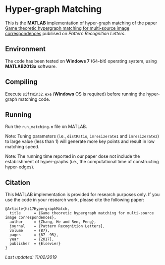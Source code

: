 # Hyper-graph Matching

This is the **MATLAB** implementation of hyper-graph matching of the paper [Game theoretic hypergraph matching for multi-source image correspondences](https://www.sciencedirect.com/science/article/pii/S0167865516301738) pubilised on <i>Pattern Recognition Letters</i>.

## Environment

The code has been tested on **Windows 7** (64-bit) operating system, using **MATLAB2013a** software.

## Compiling

Execute `siftWin32.exe` (**Windows** OS is required) before running the hyper-graph matching code.

## Running

Run the `run_matching.m` file on MATLAB.

Note: Tuning parameters (i.e., `distRatio`, `imresizerate1` and `imresizerate2`) to large value (less than 1) will generate more key points and result in low matching speed.

Note: The running time reported in our paper dose not include the establishment of hyper-graphs (i.e., the computational time of constructing hyper-edges).

## Citation

This MATLAB implementation is provided for research purposes only. If you use the code in your research work, please cite the following paper:

    @Article{hz17HypergraphMatch,
      title      = {Game theoretic hypergraph matching for multi-source image correspondences},
      author     = {Zhang, He and Ren, Peng},
      journal    = {Pattern Recognition Letters},
      volume     = {87},
      pages      = {87--95},
      year       = {2017},
      publisher  = {Elsevier}
    }

<i>Last updated: 11/02/2019</i>
